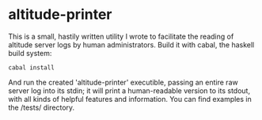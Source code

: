 # altitude-printer

This is a small, hastily written utility I wrote to facilitate the reading of altitude server logs by human administrators. Build it with cabal, the haskell build system:

    cabal install

And run the created 'altitude-printer' executible, passing an entire raw server log into its stdin; it will print a human-readable version to its stdout, with all kinds of helpful features and information. You can find examples in the /tests/ directory.
